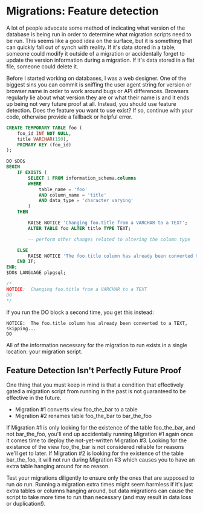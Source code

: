 # Migrations: Feature detection

A lot of people advocate some method of indicating what version of the database is being run in order to determine what migration scripts need to be run.  This seems like a good idea on the surface, but it is something that can quickly fall out of synch with reality.  If it's data stored in a table, someone could modify it outside of a migration or accidentally forget to update the version information during a migration.  If it's data stored in a flat file, someone could delete it.

Before I started working on databases, I was a web designer.  One of the biggest sins you can commit is sniffing the user agent string for version or browser name in order to work around bugs or API differences.  Browsers regularly lie about what version they are or what their name is and it ends up being not very future proof at all.  Instead, you should use feature detection.  Does the feature you want to use exist?  If so, continue with your code, otherwise provide a fallback or helpful error.

```sql
CREATE TEMPORARY TABLE foo (
	foo_id INT NOT NULL,
	title VARCHAR(150),
	PRIMARY KEY (foo_id)
);

DO $DO$
BEGIN
	IF EXISTS (
		SELECT 1 FROM information_schema.columns
		WHERE
			table_name = 'foo'
			AND column_name = 'title'
			AND data_type = 'character varying'
		)
	THEN

		RAISE NOTICE 'Changing foo.title from a VARCHAR to a TEXT';
		ALTER TABLE foo ALTER title TYPE TEXT;

		-- perform other changes related to altering the column type

	ELSE
		RAISE NOTICE 'The foo.title column has already been converted to a TEXT, skipping...';
	END IF;
END;
$DO$ LANGUAGE plpgsql;

/*
NOTICE:  Changing foo.title from a VARCHAR to a TEXT
DO
*/
```

If you run the DO block a second time, you get this instead:

```
NOTICE:  The foo.title column has already been converted to a TEXT, skipping...
DO
```

All of the information necessary for the migration to run exists in a single location:  your migration script.

## Feature Detection Isn't Perfectly Future Proof

One thing that you must keep in mind is that a condition that effectively gated a migration script from running in the past is not guaranteed to be effective in the future.

* Migration #1 converts view foo_the_bar to a table
* Migration #2 renames table foo_the_bar to bar_the_foo

If Migration #1 is only looking for the existence of the table foo_the_bar, and not bar_the_foo, you'll end up accidentally running Migration #1 again once it comes time to deploy the not-yet-written Migration #3.  Looking for the existance of the view foo_the_bar is not considered reliable for reasons we'll get to later.  If Migration #2 is looking for the existence of the table bar_the_foo, it will not run during Migration #3 which causes you to have an extra table hanging around for no reason.

Test your migrations diligently to ensure only the ones that are supposed to run *do* run.  Running a migration extra times might seem harmless if it's just extra tables or columns hanging around, but data migrations can cause the script to take more time to run than necessary (and may result in data loss or duplication!).
